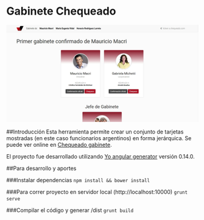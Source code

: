 # Gabinete Chequeado

![Sitio Chequeado Gabinete](/chequeado_gabinete.jpg?raw=true "Chequeado Gabinete")

##Introducción
Esta herramienta permite crear un conjunto de tarjetas mostradas (en este caso funcionarios argentinos) en forma jerárquica. Se puede ver online en [Chequeado gabinete](https://chequeado.com/gabinete).

El proyecto fue desarrollado utilizando [Yo angular generator](https://github.com/yeoman/generator-angular)
versión 0.14.0.

##Para desarrollo y aportes

###Instalar dependencias
`npm install && bower install`

###Para correr proyecto en servidor local (http://localhost:10000)
`grunt serve` 

###Compilar el código y generar /dist
`grunt build`

